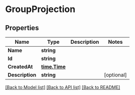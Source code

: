 # GroupProjection

## Properties

Name | Type | Description | Notes
------------ | ------------- | ------------- | -------------
**Name** | **string** |  | 
**Id** | **string** |  | 
**CreatedAt** | [**time.Time**](time.Time) |  | 
**Description** | **string** |  | [optional] 

[[Back to Model list]](../README#documentation-for-models) [[Back to API list]](../README#documentation-for-api-endpoints) [[Back to README]](../README)


